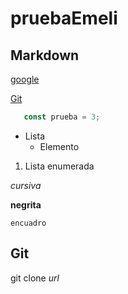 # pruebaEmeli

## Markdown

 [google](https://google.com)

 [Git](#Git)

 ```js
    const prueba = 3;
 ```

- Lista
    - Elemento

1. Lista enumerada

*cursiva*

**negrita**

`encuadro`

## Git

git clone *url*

